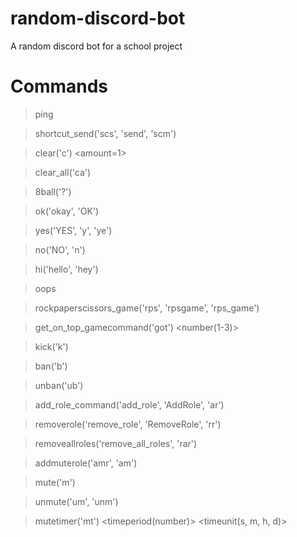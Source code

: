 # random-discord-bot
 A random discord bot for a school project
# Commands
 >ping

>shortcut_send('scs', 'send', 'scm') <amount> <anonymous> <message>

>clear('c') <amount=1>

>clear_all('ca')

>8ball('?') <question>

>ok('okay', 'OK')

>yes('YES', 'y', 'ye')

>no('NO', 'n')

>hi('hello', 'hey')

>oops

>rockpaperscissors_game('rps', 'rpsgame', 'rps_game')

>get_on_top_gamecommand('got') <number(1-3)>

>kick('k') <member> <reason>

>ban('b') <member> <reason>

>unban('ub') <member>

>add_role_command('add_role', 'AddRole', 'ar') <member> <role>

>removerole('remove_role', 'RemoveRole', 'rr') <member> <role>

>removeallroles('remove_all_roles', 'rar') <member>

>addmuterole('amr', 'am') <member>

>mute('m') <member> <reason>

>unmute('um', 'unm') <member>

>mutetimer('mt') <member> <timeperiod(number)> <timeunit(s, m, h, d)>
